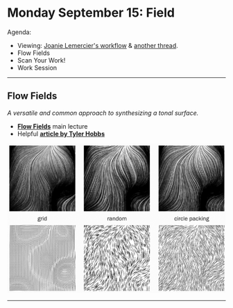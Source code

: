 # Monday September 15: Field

Agenda: 

* Viewing: [Joanie Lemercier's workflow](https://twitter.com/JoanieLemercier/status/1391443586206535682) & [another thread](https://x.com/JoanieLemercier/status/996180699357958144).
* Flow Fields
* Scan Your Work!
* Work Session

--- 

## Flow Fields

*A versatile and common approach to synthesizing a tonal surface.*

* [**Flow Fields**](../../topics/flow_fields/README.md) main lecture
* Helpful [**article by Tyler Hobbs**](https://www.tylerxhobbs.com/words/flow-fields)

![hobbs-combo.png](../../topics/flow_fields/img/hobbs-combo.png)

---

